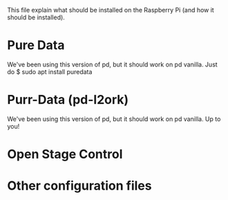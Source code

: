 This file explain what should be installed on the Raspberry Pi (and how it should be installed).

# Pure Data
We've been using this version of pd, but it should work on pd vanilla.
Just do 
$ sudo apt install puredata

# Purr-Data (pd-l2ork)
We've been using this version of pd, but it should work on pd vanilla. Up to you!

# Open Stage Control

# Other configuration files

